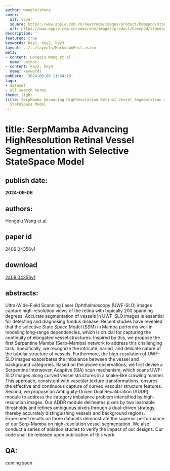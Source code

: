 ```yaml
---
author: wanghaisheng
cover:
  alt: cover
  square: https://www.apple.com.cn/newsroom/images/product/homepod/standard/Apple-HomePod-hero-230118_big.jpg.large_2x.jpg
  url: https://www.apple.com.cn/newsroom/images/product/homepod/standard/Apple-HomePod-hero-230118_big.jpg.large_2x.jpg
description: ''
featured: true
keywords: key1, key2, key3
layout: ../../layouts/MarkdownPost.astro
meta:
- content: Hongqiu Wang et.al.
  name: author
- content: key3, key4
  name: keywords
pubDate: '2024-09-09 11:34:18'
tags:
- dataset
- all search terms
theme: light
title: SerpMamba Advancing HighResolution Retinal Vessel Segmentation with Selective
  StateSpace Model
---
```


# title: SerpMamba Advancing HighResolution Retinal Vessel Segmentation with Selective StateSpace Model 
## publish date: 
**2024-09-06** 
## authors: 
  Hongqiu Wang et.al. 
## paper id
2409.04356v1
## download
[2409.04356v1](http://arxiv.org/abs/2409.04356v1)
## abstracts:
Ultra-Wide-Field Scanning Laser Ophthalmoscopy (UWF-SLO) images capture high-resolution views of the retina with typically 200 spanning degrees. Accurate segmentation of vessels in UWF-SLO images is essential for detecting and diagnosing fundus disease. Recent studies have revealed that the selective State Space Model (SSM) in Mamba performs well in modeling long-range dependencies, which is crucial for capturing the continuity of elongated vessel structures. Inspired by this, we propose the first Serpentine Mamba (Serp-Mamba) network to address this challenging task. Specifically, we recognize the intricate, varied, and delicate nature of the tubular structure of vessels. Furthermore, the high-resolution of UWF-SLO images exacerbates the imbalance between the vessel and background categories. Based on the above observations, we first devise a Serpentine Interwoven Adaptive (SIA) scan mechanism, which scans UWF-SLO images along curved vessel structures in a snake-like crawling manner. This approach, consistent with vascular texture transformations, ensures the effective and continuous capture of curved vascular structure features. Second, we propose an Ambiguity-Driven Dual Recalibration (ADDR) module to address the category imbalance problem intensified by high-resolution images. Our ADDR module delineates pixels by two learnable thresholds and refines ambiguous pixels through a dual-driven strategy, thereby accurately distinguishing vessels and background regions. Experiment results on three datasets demonstrate the superior performance of our Serp-Mamba on high-resolution vessel segmentation. We also conduct a series of ablation studies to verify the impact of our designs. Our code shall be released upon publication of this work.
## QA:
coming soon
